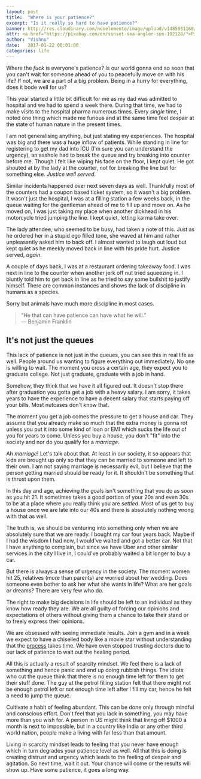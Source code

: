 ```yaml
---
layout: post
title:  "Where is your patience?"
excerpt: "Is it really so hard to have patience?"
banner: http://res.cloudinary.com/neoelemento/image/upload/v1485031160/blog/patience-min.jpg
attr: <a href="https://pixabay.com/en/sunset-sea-angler-sun-192128/">Pixabay</a>
author: "Vishnu"
date:   2017-01-22 00:01:00
categories: life
---
```

Where the *fuck* is everyone's patience? Is our world gonna end so soon that you can't wait for someone ahead of you to peacefully move on with his life? If not, we are a part of a big problem. Being in a hurry for everything, does it bode well for us?

This year started a little bit difficult for me as my dad was admitted to hospital and we had to spend a week there. During that time, we had to make visits to the hospital pharma numerous times. Every *single* time, I noted one thing which made me furious and at the same time feel despair at the state of human nature in the present times.

I am not generalising anything, but just stating my experiences. The hospital was big and there was a huge inflow of patients. While standing in line for registering to get my dad into ICU (I'm sure you can understand the urgency), an asshole had to break the queue and try breaking into counter before me. Though I felt like wiping his face on the floor, I kept quiet. He got shouted at by the lady at the counter, not for breaking the line but for something else. *Justice well served*.

Similar incidents happened over next seven days as well. Thankfully most of the counters had a coupon based ticket system, so it wasn't a big problem. It wasn't just the hospital, I was at a filling station a few weeks back, in the queue waiting for the gentleman ahead of me to fill up and move on. As he moved on, I was just taking my place when another dickhead in his motorcycle tried jumping the line. I kept quiet, letting karma take over. 

The lady attendee, who seemed to be busy, had taken a note of this. Just as he ordered her in a stupid ego filled tone, she waved at him and rather unpleasantly asked him to back off. I almost wanted to laugh out loud but kept quiet as he meekly moved back in line with his pride hurt. Justice served, *again*.

A couple of days back, I was at a restaurant ordering takeaway food. I was next in line to the counter when another jerk off nut tried squeezing in. I bluntly told him to get back in line as he tried to say some bullshit to justify himself. There are common instances and shows the lack of discipline in humans as a species.

Sorry but animals have much more discipline in most cases.

>“He that can have patience can have what he will.”<br> 
― Benjamin Franklin

## It's not just the queues
This lack of patience is not just in the queues, you can see this in real life as well. People around us wanting to figure everything out immediately. No one is willing to wait. The moment you cross a certain age, they expect you to graduate college. Not just graduate, graduate with a job in hand.

Somehow, they think that we have it all figured out. It doesn't stop there after graduation you gotta get a job with a heavy salary. I am sorry, it takes years to have the experience to have a decent salary that starts paying off your bills. Most nutcases don't know that.

The moment you get a job comes the pressure to get a house and car. They assume that you already make so much that the extra money is gonna rot unless you put it into some kind of loan or EMI which sucks the life out of you for years to come. Unless you buy a house, you don't "fit" into the society and nor do you qualify for a *marriage*.

Ah *marriage*! Let's talk about that. At least in our society, it so appears that kids are brought up only so that they can be married to someone and left to their own. I am not saying marriage is necessarily evil, but I believe that the person getting married should be ready for it. It shouldn't be something that is thrust upon them.

In this day and age, achieving the goals isn't something that you do as soon as you hit 21. It sometimes takes a good portion of your 20s and even 30s to be at a place where you really think you are *settled*. Most of us get to buy a house once we are late into our 40s and there is absolutely nothing wrong with that as well.

The truth is, we should be venturing into something only when we are absolutely sure that we are ready. I bought my car four years back. Maybe if I had the wisdom I had now, I would've waited and got a better car. Not that I have anything to complain, but since we have Uber and other similar services in the city I live in, I could've probably waited a bit longer to buy a car.

But there is always a sense of urgency in the society. The moment women hit 25, relatives (more than parents) are worried about her wedding. Does someone even bother to ask her what she wants in life? What are her goals or dreams? There are very few who do.

The right to make big decisions in life should be left to an individual as they know how ready they are. We are all guilty of forcing our opinions and expectations of others without giving them a chance to take their stand or to freely express their opinions.

We are obsessed with seeing immediate results. Join a gym and in a week we expect to have a chiselled body like a movie star without understanding that the [process](http://neoelemento.com/blog/2016/05/22/why-you-arent-losing-weight/) takes time. We have even stopped trusting doctors due to our lack of patience to wait out the healing period.

All this is actually a result of scarcity mindset. We feel there is a lack of something and hence panic and end up doing rubbish things. The idiots who cut the queue think that there is no enough time left for them to get their stuff done. The guy at the petrol filling station felt that there might not be enough petrol left or not enough time left after I fill my car, hence he felt a need to jump the queue.

Cultivate a habit of feeling abundant. This can be done only through mindful and conscious effort. Don't feel that you lack in something, you may have more than you wish for. A person in US might think that living off $1000 a month is next to impossible, but in a country like India or any other third world nation, people make a living with far less than that amount.

Living in scarcity mindset leads to feeling that you never have enough which in turn degrades your patience level as well. All that this is doing is creating distrust and urgency which leads to the feeling of despair and agitation. So next time, wait it out. Your chance will come or the results will show up. Have some patience, it goes a long way.